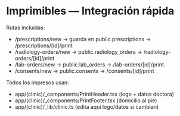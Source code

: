 # Imprimibles — Integración rápida

Rutas incluidas:
- /prescriptions/new → guarda en public.prescriptions → /prescriptions/[id]/print
- /radiology-orders/new → public.radiology_orders → /radiology-orders/[id]/print
- /lab-orders/new → public.lab_orders → /lab-orders/[id]/print
- /consents/new → public.consents → /consents/[id]/print

Todos los impresos usan:
- app/(clinic)/_components/PrintHeader.tsx (logo + datos doctora)
- app/(clinic)/_components/PrintFooter.tsx (domicilio al pie)
- app/(clinic)/_lib/clinic.ts (edita aquí logo/datos si cambian)
